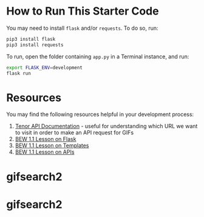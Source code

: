 

# How to Run This Starter Code

You may need to install `flask` and/or `requests`. To do so, run:

```bash
pip3 install flask
pip3 install requests
```

To run, open the folder containing `app.py` in a Terminal instance, and run:

```bash
export FLASK_ENV=development
flask run
```

# Resources

You may find the following resources helpful in your development process:

1. [Tenor API Documentation](https://tenor.com/gifapi/documentation) - useful for understanding which URL we want to visit in order to make an API request for GIFs
1. [BEW 1.1 Lesson on Flask](https://make-school-courses.github.io/BEW-1.1-RESTful-and-Resourceful-MVC-Architecture/#/./Lessons/03-Intro-to-Flask/README)
1. [BEW 1.1 Lesson on Templates](https://make-school-courses.github.io/BEW-1.1-RESTful-and-Resourceful-MVC-Architecture/#/./Lessons/04-Flask-Templating/README)
1. [BEW 1.1 Lesson on APIs](https://make-school-courses.github.io/BEW-1.1-RESTful-and-Resourceful-MVC-Architecture/#/./Lessons/05-URLs-HTTP-REST-and-Reading-Errors/README)
# gifsearch2
# gifsearch2
